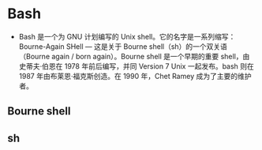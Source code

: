 # Bash

- Bash 是一个为 GNU 计划编写的 Unix shell。它的名字是一系列缩写：Bourne-Again SHell — 这是关于 Bourne shell（sh）的一个双关语（Bourne again / born again）。Bourne shell 是一个早期的重要 shell，由史蒂夫·伯恩在 1978 年前后编写，并同 Version 7 Unix 一起发布。bash 则在 1987 年由布莱恩·福克斯创造。在 1990 年，Chet Ramey 成为了主要的维护者。

## Bourne shell

## sh
